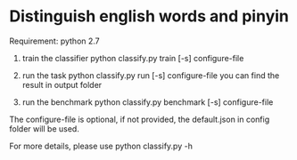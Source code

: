 # Distinguish english words and pinyin

Requirement: python 2.7

1. train the classifier
  python classify.py train [-s] configure-file

2. run the task
  python classify.py run [-s] configure-file
  you can find the result in output folder
  
3. run the benchmark
  python classify.py benchmark [-s] configure-file

The configure-file is optional, if not provided, the default.json in config folder will be used.

For more details, please use python classify.py -h

